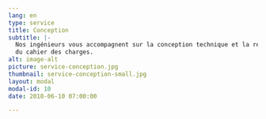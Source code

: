 ```yaml
---
lang: en
type: service
title: Conception
subtitle: |-
  Nos ingénieurs vous accompagnent sur la conception technique et la réalisation
  du cahier des charges.
alt: image-alt
picture: service-conception.jpg
thumbnail: service-conception-small.jpg
layout: modal
modal-id: 10
date: 2018-06-10 07:00:00

---
```


